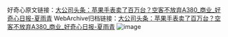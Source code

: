 好奇心原文链接：[大公司头条：苹果手表卖了百万台？空客不放弃A380_商业_好奇心日报-夏雨青](https://www.qdaily.com/articles/8398.html)
WebArchive归档链接：[大公司头条：苹果手表卖了百万台？空客不放弃A380_商业_好奇心日报-夏雨青](http://web.archive.org/web/20190623152723/https://www.qdaily.com/articles/8398.html)
![image](http://ww3.sinaimg.cn/large/007d5XDpgy1g3vd247q5ij30u03c3b29)